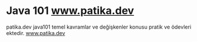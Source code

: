 # Java 101 www.patika.dev
patika.dev java101 temel kavramlar ve değişkenler konusu pratik ve ödevleri ektedir.
www.patika.dev
